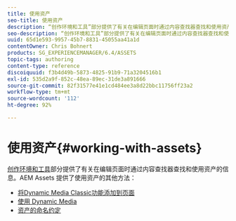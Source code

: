 ```yaml
---
title: 使用资产
seo-title: 使用资产
description: “创作环境和工具”部分提供了有关在编辑页面时通过内容查找器查找和使用资产的信息。AEM Assets 提供了使用资产的其他方法。
seo-description: “创作环境和工具”部分提供了有关在编辑页面时通过内容查找器查找和使用资产的信息。AEM Assets 提供了使用资产的其他方法。
uuid: 65d1e593-9957-45b7-8831-45055aa41a1d
contentOwner: Chris Bohnert
products: SG_EXPERIENCEMANAGER/6.4/ASSETS
topic-tags: authoring
content-type: reference
discoiquuid: f3b4d49b-5873-4825-91b9-71a3204516b1
exl-id: 535d2a9f-852c-48ea-89ec-31de3a891666
source-git-commit: 82f31577e41e1cd484ee3a8d22bbc11756ff23a2
workflow-type: tm+mt
source-wordcount: '112'
ht-degree: 92%

---
```


# 使用资产{#working-with-assets}

[创作环境和工具](/help/sites-authoring/author-environment-tools.md)部分提供了有关在编辑页面时通过内容查找器查找和使用资产的信息。AEM Assets 提供了使用资产的其他方法：

* [将Dynamic Media Classic功能添加到页面](/help/sites-classic-ui-authoring/manage-assets-classic-s7.md)
* [使用 Dynamic Media](/help/sites-classic-ui-authoring/dynamic-media-assets.md)
* [资产的命名约定](/help/sites-classic-ui-authoring/asset-naming-conventions.md)
